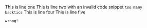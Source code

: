 This is line one
This is line two with an invalid code snippet ```too many backtics```
This is line four
This is line five

```rubZ
wrong!
```